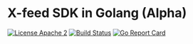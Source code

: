 # X-feed SDK in Golang (Alpha)
[![License Apache 2](https://img.shields.io/badge/License-Apache2-blue.svg)](https://www.apache.org/licenses/LICENSE-2.0)
[![Build Status](https://travis-ci.org/x-feed/x-feed-sdk-golang.svg?branch=master)](https://travis-ci.org/x-feed/x-feed-sdk-golang)
[![Go Report Card](https://goreportcard.com/badge/github.com/x-feed/x-feed-sdk-golang)](https://goreportcard.com/report/github.com/x-feed/x-feed-sdk-golang)
